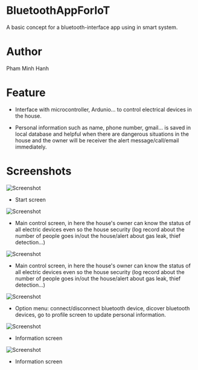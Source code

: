 # BluetoothAppForIoT

A basic concept for a bluetooth-interface app using in smart system. 

# Author

Pham Minh Hanh

# Feature

- Interface with microcontroller, Ardunio... to control electrical devices in the house.

- Personal information such as name, phone number, gmail... is saved in local database and helpful when there are dangerous situations in the house and the owner will be receiver the alert message/call/email immediately.

# Screenshots

![Screenshot](https://github.com/phamminhhanhuet/BluetoothAppForIoT/blob/main/Start.png?raw=true)

- Start screen



![Screenshot](https://github.com/phamminhhanhuet/BluetoothAppForIoT/blob/main/Control.png?raw=true)

- Main control screen, in here the house's owner can know the status of all electric devices even so the house security (log record about the number of people goes in/out the house/alert about gas leak, thief detection...) 



![Screenshot](https://github.com/phamminhhanhuet/BluetoothAppForIoT/blob/main/Control(2).png?raw=true)

- Main control screen, in here the house's owner can know the status of all electric devices even so the house security (log record about the number of people goes in/out the house/alert about gas leak, thief detection...) 




![Screenshot](https://github.com/phamminhhanhuet/BluetoothAppForIoT/blob/main/Option.png?raw=true)

- Option menu: connect/disconnect bluetooth device, dicover bluetooth devices, go to profile screen to update personal information.



![Screenshot](https://github.com/phamminhhanhuet/BluetoothAppForIoT/blob/main/Profile.png?raw=true)

- Information screen



![Screenshot](https://github.com/phamminhhanhuet/BluetoothAppForIoT/blob/main/Profile(2).png?raw=true)

- Information screen

